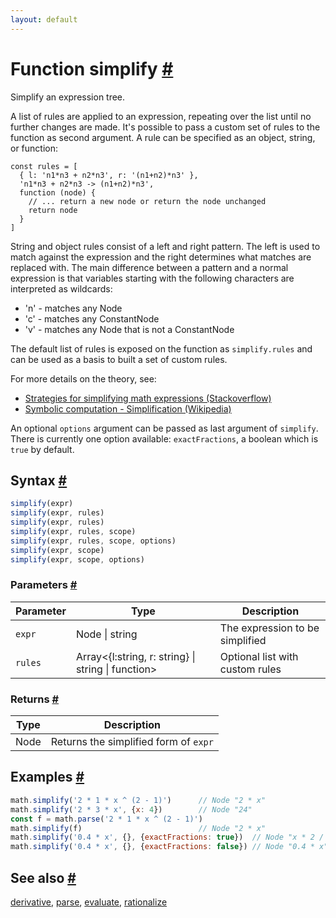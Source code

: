 ```yaml
---
layout: default
---
```


<!-- Note: This file is automatically generated from source code comments. Changes made in this file will be overridden. -->

<h1 id="function-simplify">Function simplify <a href="#function-simplify" title="Permalink">#</a></h1>

Simplify an expression tree.

A list of rules are applied to an expression, repeating over the list until
no further changes are made.
It's possible to pass a custom set of rules to the function as second
argument. A rule can be specified as an object, string, or function:

    const rules = [
      { l: 'n1*n3 + n2*n3', r: '(n1+n2)*n3' },
      'n1*n3 + n2*n3 -> (n1+n2)*n3',
      function (node) {
        // ... return a new node or return the node unchanged
        return node
      }
    ]

String and object rules consist of a left and right pattern. The left is
used to match against the expression and the right determines what matches
are replaced with. The main difference between a pattern and a normal
expression is that variables starting with the following characters are
interpreted as wildcards:

- 'n' - matches any Node
- 'c' - matches any ConstantNode
- 'v' - matches any Node that is not a ConstantNode

The default list of rules is exposed on the function as `simplify.rules`
and can be used as a basis to built a set of custom rules.

For more details on the theory, see:

- [Strategies for simplifying math expressions (Stackoverflow)](https://stackoverflow.com/questions/7540227/strategies-for-simplifying-math-expressions)
- [Symbolic computation - Simplification (Wikipedia)](https://en.wikipedia.org/wiki/Symbolic_computation#Simplification)

 An optional `options` argument can be passed as last argument of `simplify`.
 There is currently one option available: `exactFractions`, a boolean which
 is `true` by default.


<h2 id="syntax">Syntax <a href="#syntax" title="Permalink">#</a></h2>

```js
simplify(expr)
simplify(expr, rules)
simplify(expr, rules)
simplify(expr, rules, scope)
simplify(expr, rules, scope, options)
simplify(expr, scope)
simplify(expr, scope, options)
```

<h3 id="parameters">Parameters <a href="#parameters" title="Permalink">#</a></h3>

Parameter | Type | Description
--------- | ---- | -----------
`expr` | Node &#124; string |  The expression to be simplified
`rules` | Array&lt;{l:string, r: string} &#124; string &#124; function&gt; |  Optional list with custom rules

<h3 id="returns">Returns <a href="#returns" title="Permalink">#</a></h3>

Type | Description
---- | -----------
Node | Returns the simplified form of `expr`


<h2 id="examples">Examples <a href="#examples" title="Permalink">#</a></h2>

```js
math.simplify('2 * 1 * x ^ (2 - 1)')      // Node "2 * x"
math.simplify('2 * 3 * x', {x: 4})        // Node "24"
const f = math.parse('2 * 1 * x ^ (2 - 1)')
math.simplify(f)                          // Node "2 * x"
math.simplify('0.4 * x', {}, {exactFractions: true})  // Node "x * 2 / 5"
math.simplify('0.4 * x', {}, {exactFractions: false}) // Node "0.4 * x"
```


<h2 id="see-also">See also <a href="#see-also" title="Permalink">#</a></h2>

[derivative](derivative.html),
[parse](parse.html),
[evaluate](evaluate.html),
[rationalize](rationalize.html)
